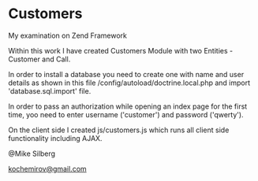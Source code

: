 Customers
=========

My examination on Zend Framework

Within this work I have created Customers Module with two Entities - Customer and Call.

In order to install a database you need to create one with name and user details as shown in this file /config/autoload/doctrine.local.php and import 'database.sql.import' file.

In order to pass an authorization while opening an index page for the first time, yoo need to enter username ('customer') and password ('qwerty').

On the client side I created js/customers.js which runs all client side functionality including AJAX.

@Mike Silberg

kochemirov@gmail.com
